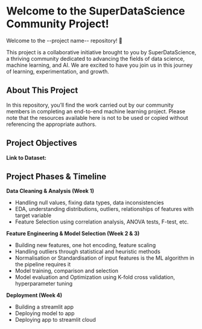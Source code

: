 # Welcome to the SuperDataScience Community Project!
Welcome to the --project name-- repository! 🎉

This project is a collaborative initiative brought to you by SuperDataScience, a thriving community dedicated to advancing the fields of data science, machine learning, and AI. We are excited to have you join us in this journey of learning, experimentation, and growth.

## About This Project
In this repository, you’ll find the work carried out by our community members in completing an end-to-end machine learning project. Please note that the resources available here is not to be used or copied without referencing the appropriate authors.

## Project Objectives

**Link to Dataset:**

## Project Phases & Timeline

**Data Cleaning & Analysis (Week 1)**
- Handling null values, fixing data types, data inconsistencies
- EDA, understanding distributions, outliers, relationships of features with target variable
- Feature Selection using correlation analysis, ANOVA tests, F-test, etc.

**Feature Engineering & Model Selection (Week 2 & 3)**
- Building new features, one hot encoding, feature scaling
- Handling outliers through statistical and heuristic methods
- Normalisation or Standardisation of input features is the ML algorithm in the pipeline requires it
- Model training, comparison and selection
- Model evaluation and Optimization using K-fold cross validation, hyperparameter tuning

**Deployment (Week 4)**
- Building a streamlit app
- Deploying model to app
- Deploying app to streamlit cloud
